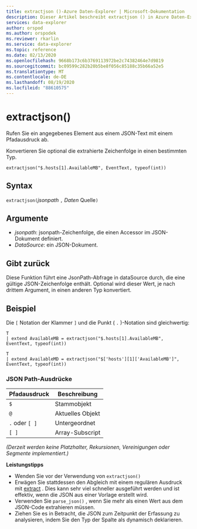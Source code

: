```yaml
---
title: extractjson ()-Azure Daten-Explorer | Microsoft-Dokumentation
description: Dieser Artikel beschreibt extractjson () in Azure Daten-Explorer.
services: data-explorer
author: orspod
ms.author: orspodek
ms.reviewer: rkarlin
ms.service: data-explorer
ms.topic: reference
ms.date: 02/13/2020
ms.openlocfilehash: 9668b173c6b3769113972be2c74382464e7d9819
ms.sourcegitcommit: bc09599c282b20b5be8f056c85188c35b66a52e5
ms.translationtype: MT
ms.contentlocale: de-DE
ms.lasthandoff: 08/19/2020
ms.locfileid: "88610575"
---
```

# <a name="extractjson"></a>extractjson()

Rufen Sie ein angegebenes Element aus einem JSON-Text mit einem Pfadausdruck ab. 

Konvertieren Sie optional die extrahierte Zeichenfolge in einen bestimmten Typ.

```kusto
extractjson("$.hosts[1].AvailableMB", EventText, typeof(int))
```

## <a name="syntax"></a>Syntax

`extractjson(`*jsonpath* `,` *Daten* Quelle`)` 

## <a name="arguments"></a>Argumente

* *jsonpath*: jsonpath-Zeichenfolge, die einen Accessor im JSON-Dokument definiert.
* *DataSource*: ein JSON-Dokument.

## <a name="returns"></a>Gibt zurück

Diese Funktion führt eine JsonPath-Abfrage in dataSource durch, die eine gültige JSON-Zeichenfolge enthält. Optional wird dieser Wert, je nach drittem Argument, in einen anderen Typ konvertiert.

## <a name="example"></a>Beispiel

Die `[` Notation der Klammer `]` und die Punkt ( `.` )-Notation sind gleichwertig:

```kusto
T 
| extend AvailableMB = extractjson("$.hosts[1].AvailableMB", EventText, typeof(int)) 

T
| extend AvailableMD = extractjson("$['hosts'][1]['AvailableMB']", EventText, typeof(int)) 
```

### <a name="json-path-expressions"></a>JSON Path-Ausdrücke

|Pfadausdruck|Beschreibung|
|---|---|
|`$`|Stammobjekt|
|`@`|Aktuelles Objekt|
|`.` oder `[ ]` | Untergeordnet|
|`[ ]`|Array-Subscript|

*(Derzeit werden keine Platzhalter, Rekursionen, Vereinigungen oder Segmente implementiert.)*


**Leistungstipps**

* Wenden Sie vor der Verwendung von `extractjson()`
* Erwägen Sie stattdessen den Abgleich mit einem regulären Ausdruck mit [extract](extractfunction.md) . Dies kann sehr viel schneller ausgeführt werden und ist effektiv, wenn die JSON aus einer Vorlage erstellt wird.
* Verwenden Sie `parse_json()` , wenn Sie mehr als einen Wert aus dem JSON-Code extrahieren müssen.
* Ziehen Sie es in Betracht, die JSON zum Zeitpunkt der Erfassung zu analysieren, indem Sie den Typ der Spalte als dynamisch deklarieren.
